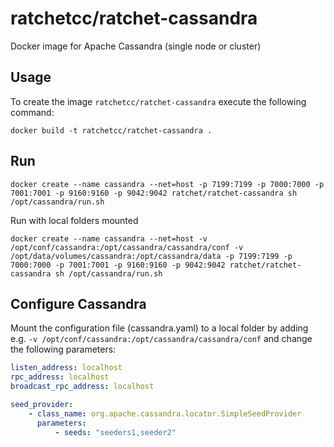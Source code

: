 # ratchetcc/ratchet-cassandra
Docker image for Apache Cassandra (single node or cluster)

## Usage

To create the image `ratchetcc/ratchet-cassandra` execute the following command:
	
	docker build -t ratchetcc/ratchet-cassandra .
	

## Run

	docker create --name cassandra --net=host -p 7199:7199 -p 7000:7000 -p 7001:7001 -p 9160:9160 -p 9042:9042 ratchet/ratchet-cassandra sh /opt/cassandra/run.sh

Run with local folders mounted

	docker create --name cassandra --net=host -v /opt/conf/cassandra:/opt/cassandra/cassandra/conf -v /opt/data/volumes/cassandra:/opt/cassandra/data -p 7199:7199 -p 7000:7000 -p 7001:7001 -p 9160:9160 -p 9042:9042 ratchet/ratchet-cassandra sh /opt/cassandra/run.sh

## Configure Cassandra

Mount the configuration file (cassandra.yaml) to a local folder by adding e.g. 
`-v /opt/conf/cassandra:/opt/cassandra/cassandra/conf` and change the following parameters:

```yaml
listen_address: localhost
rpc_address: localhost
broadcast_rpc_address: localhost

seed_provider:
    - class_name: org.apache.cassandra.locator.SimpleSeedProvider
      parameters:
          - seeds: "seeders1,seeder2"
```
